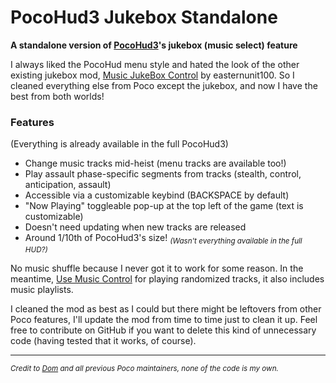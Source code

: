 # PocoHud3 Jukebox Standalone
**A standalone version of [PocoHud3](https://modworkshop.net/mod/40870)'s jukebox (music select) feature**

I always liked the PocoHud menu style and hated the look of the other existing jukebox mod, [Music JukeBox Control](https://modworkshop.net/mod/24765) by easternunit100. So I cleaned everything else from Poco except the jukebox, and now I have the best from both worlds!

### Features
(Everything is already available in the full PocoHud3)

- Change music tracks mid-heist (menu tracks are available too!)
- Play assault phase-specific segments from tracks (stealth, control, anticipation, assault)
- Accessible via a customizable keybind (BACKSPACE by default)
- "Now Playing" toggleable pop-up at the top left of the game (text is customizable)
- Doesn't need updating when new tracks are released
- Around 1/10th of PocoHud3's size! <sub>*(Wasn't everything available in the full HUD?)*</sub>

No music shuffle because I never got it to work for some reason. In the meantime, [Use Music Control](https://modworkshop.net/mod/20833) for playing randomized tracks, it also includes music playlists.

I cleaned the mod as best as I could but there might be leftovers from other Poco features, I'll update the mod from time to time just to clean it up. Feel free to contribute on GitHub if you want to delete this kind of unnecessary code (having tested that it works, of course).

---
<sub>*Credit to [Dom](https://modworkshop.net/user/52338) and all previous Poco maintainers, none of the code is my own.*</sub>

